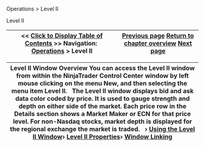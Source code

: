﻿


Operations \> Level II






















Level II







| \<\< [Click to Display Table of Contents](level_ii.md) \>\> **Navigation:**     [Operations](operations-1.md) \> Level II | [Previous page](importing_a_list_of_stock_symb-1.md) [Return to chapter overview](operations-1.md) [Next page](levelii_usingtheleveliiwindow-1.md) |
| --- | --- |













| Level II Window Overview You can access the Level II window from within the NinjaTrader Control Center window by left mouse clicking on the menu New, and then selecting the menu item Level II.   The Level II window displays bid and ask data color coded by price. It is used to gauge strength and depth on either side of the market. Each price row in the Details section shows a Market Maker or ECN for that price level. For non\-Nasdaq stocks, market depth is displayed for the regional exchange the market is traded.   › [Using the Level II Window](levelii_usingtheleveliiwindow-1.md)› [Level II Properties](levelii_properties-1.md)› [Window Linking](levelii_windowlinking-1.md) |
| --- |









